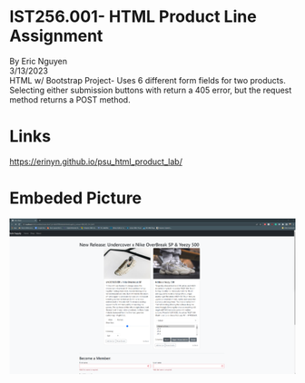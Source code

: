 # IST256.001- HTML Product Line Assignment
By Eric Nguyen <br>
3/13/2023 <br>
HTML w/ Bootstrap Project- Uses 6 different form fields for two products. Selecting either submission buttons with return a 405 error, but the request method returns a POST method. 
# Links 
https://erinyn.github.io/psu_html_product_lab/
# Embeded Picture
![Picture](example1.png)
